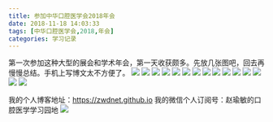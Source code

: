 ```yaml
---
title: 参加中华口腔医学会2018年会
date: 2018-11-18 14:03:33
tags: [中华口腔医学会,2018,年会]
categories: 学习记录
---
```

第一次参加这种大型的展会和学术年会，第一天收获颇多。先放几张图吧，回去再慢慢总结。手机上写博文太不方便了。
![](https://zymblog-1258069789.cos.ap-chengdu.myqcloud.com/blog0024-2018zhkqyxhchjl/01.jpg)
![](https://zymblog-1258069789.cos.ap-chengdu.myqcloud.com/blog0024-2018zhkqyxhchjl/02.jpg)
![](https://zymblog-1258069789.cos.ap-chengdu.myqcloud.com/blog0024-2018zhkqyxhchjl/03.jpg)
![](https://zymblog-1258069789.cos.ap-chengdu.myqcloud.com/blog0024-2018zhkqyxhchjl/04.jpg)
![](https://zymblog-1258069789.cos.ap-chengdu.myqcloud.com/blog0024-2018zhkqyxhchjl/05.jpg)
![](https://zymblog-1258069789.cos.ap-chengdu.myqcloud.com/blog0024-2018zhkqyxhchjl/06.jpg)
![](https://zymblog-1258069789.cos.ap-chengdu.myqcloud.com/blog0024-2018zhkqyxhchjl/07.jpg)
![](https://zymblog-1258069789.cos.ap-chengdu.myqcloud.com/blog0024-2018zhkqyxhchjl/08.jpg)
![](https://zymblog-1258069789.cos.ap-chengdu.myqcloud.com/blog0024-2018zhkqyxhchjl/09.jpg)
![](https://zymblog-1258069789.cos.ap-chengdu.myqcloud.com/blog0024-2018zhkqyxhchjl/10.jpg)
![](https://zymblog-1258069789.cos.ap-chengdu.myqcloud.com/blog0024-2018zhkqyxhchjl/11.jpg)
![](https://zymblog-1258069789.cos.ap-chengdu.myqcloud.com/blog0024-2018zhkqyxhchjl/12.jpg)
![](https://zymblog-1258069789.cos.ap-chengdu.myqcloud.com/blog0024-2018zhkqyxhchjl/13.jpg)
![](https://zymblog-1258069789.cos.ap-chengdu.myqcloud.com/blog0024-2018zhkqyxhchjl/14.jpg)
![](https://zymblog-1258069789.cos.ap-chengdu.myqcloud.com/blog0024-2018zhkqyxhchjl/15.jpg)

我的个人博客地址：https://zwdnet.github.io
我的微信个人订阅号：赵瑜敏的口腔医学学习园地
![](https://zymblog-1258069789.cos.ap-chengdu.myqcloud.com/other/wx.jpg)
